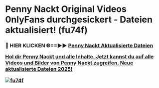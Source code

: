 # Penny Nackt Original Videos 0nlyFans durchgesickert - Dateien aktualisiert! (fu74f)

<h3>🔴 HIER KLICKEN 🌐==►► <a href="https://tinyurl.com/h6vf6nb8" rel="nofollow">Penny Nackt Aktualisierte Dateien

Hol dir Penny Nackt und alle Inhalte. Jetzt kannst du auf alle Videos und Bilder von Penny Nackt zugreifen. Neue aktualisierte Dateien 2025!

[![fu74f](https://i.imgur.com/sD4kR3V.gif)](https://tinyurl.com/h6vf6nb8)

